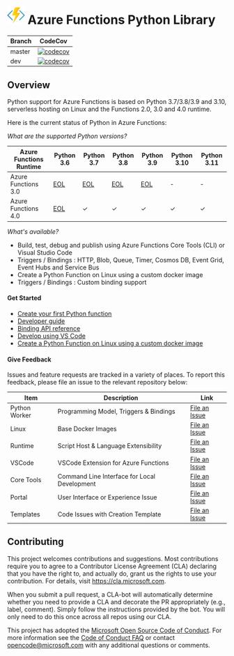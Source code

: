 # <img src="https://raw.githubusercontent.com/Azure/azure-functions-python-worker/dev/docs/Azure.Functions.svg" width = "40" alt="Functions Header Image - Lightning Logo"> Azure Functions Python Library

| Branch | CodeCov                                                                                                                                                            |
|--------|--------------------------------------------------------------------------------------------------------------------------------------------------------------------|
| master | [![codecov](https://codecov.io/gh/Azure/azure-functions-python-library/branch/master/graph/badge.svg)](https://codecov.io/gh/Azure/azure-functions-python-library) |
| dev    | [![codecov](https://codecov.io/gh/Azure/azure-functions-python-library/branch/dev/graph/badge.svg)](https://codecov.io/gh/Azure/azure-functions-python-library)    |

## Overview

Python support for Azure Functions is based on Python 3.7/3.8/3.9 and 3.10, serverless hosting on Linux and the Functions 2.0, 3.0
and 4.0 runtime.

Here is the current status of Python in Azure Functions:

_What are the supported Python versions?_

| Azure Functions Runtime | Python 3.6 | Python 3.7 | Python 3.8 | Python 3.9 | Python 3.10  | Python 3.11 |
|-------------------------|--------|-------|-------|--------|--------------|-------------|
| Azure Functions 3.0     | [EOL](https://learn.microsoft.com/azure/azure-functions/migrate-version-3-version-4)|[EOL](https://learn.microsoft.com/azure/azure-functions/migrate-version-3-version-4)|[EOL](https://learn.microsoft.com/azure/azure-functions/migrate-version-3-version-4)| [EOL](https://learn.microsoft.com/azure/azure-functions/migrate-version-3-version-4)| -       |-        |
| Azure Functions 4.0     | [EOL](https://azure.microsoft.com/en-au/updates/azure-functions-support-for-python-36-is-ending-on-30-september-2022/) | &#x2713; | &#x2713; | &#x2713; | &#x2713;    | &#x2713;  |

_What's available?_
- Build, test, debug and publish using Azure Functions Core Tools (CLI) or Visual Studio Code
- Triggers / Bindings : HTTP, Blob, Queue, Timer, Cosmos DB, Event Grid, Event Hubs and Service Bus
- Create a Python Function on Linux using a custom docker image
- Triggers / Bindings : Custom binding support

#### Get Started

- [Create your first Python function](https://docs.microsoft.com/en-us/azure/azure-functions/functions-create-first-function-python)
- [Developer guide](https://docs.microsoft.com/en-us/azure/azure-functions/functions-reference-python)
- [Binding API reference](https://docs.microsoft.com/en-us/python/api/azure-functions/azure.functions?view=azure-python)
- [Develop using VS Code](https://docs.microsoft.com/en-us/azure/azure-functions/functions-create-first-function-vs-code)
- [Create a Python Function on Linux using a custom docker image](https://docs.microsoft.com/en-us/azure/azure-functions/functions-create-function-linux-custom-image)

#### Give Feedback

Issues and feature requests are tracked in a variety of places. To report this feedback, please file an issue to the relevant repository below:

| Item          | Description                                  | Link                                                                           |
|---------------|----------------------------------------------|--------------------------------------------------------------------------------|
| Python Worker | Programming Model, Triggers & Bindings       | [File an Issue](https://github.com/Azure/azure-functions-python-worker/issues) |
| Linux         | Base Docker Images                           | [File an Issue](https://github.com/Azure/azure-functions-docker/issues)        |
| Runtime       | Script Host & Language Extensibility         | [File an Issue](https://github.com/Azure/azure-functions-host/issues)          |
| VSCode        | VSCode Extension for Azure Functions         | [File an Issue](https://github.com/microsoft/vscode-azurefunctions/issues)     |
| Core Tools    | Command Line Interface for Local Development | [File an Issue](https://github.com/Azure/azure-functions-core-tools/issues)    |
| Portal        | User Interface or Experience Issue           | [File an Issue](https://github.com/azure/azure-functions-ux/issues)            |
| Templates     | Code Issues with Creation Template           | [File an Issue](https://github.com/Azure/azure-functions-templates/issues)     |

## Contributing

This project welcomes contributions and suggestions.  Most contributions require you to agree to a
Contributor License Agreement (CLA) declaring that you have the right to, and actually do, grant us
the rights to use your contribution. For details, visit https://cla.microsoft.com.

When you submit a pull request, a CLA-bot will automatically determine whether you need to provide
a CLA and decorate the PR appropriately (e.g., label, comment). Simply follow the instructions
provided by the bot. You will only need to do this once across all repos using our CLA.

This project has adopted the [Microsoft Open Source Code of Conduct](https://opensource.microsoft.com/codeofconduct/).
For more information see the [Code of Conduct FAQ](https://opensource.microsoft.com/codeofconduct/faq/) or
contact [opencode@microsoft.com](mailto:opencode@microsoft.com) with any additional questions or comments.
